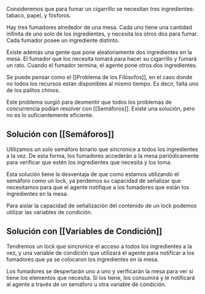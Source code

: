 Consideremos que para fumar un cigarrillo se necesitan tres ingredientes: tabaco, papel, y fósforos.

Hay tres fumadores alrededor de una mesa. Cada uno tiene una cantidad infinita de uno solo de los ingredientes, y necesita los otros dos para fumar. Cada fumador posee un ingrediente distinto.

Existe además una gente que pone aleatoriamente dos ingredientes en la mesa. El fumador que los necesita tomará para hacer su cigarrillo y fumará un rato. Cuando el fumador termina, el agente pone otros dos ingredientes.

Se puede pensar como el [[Problema de los Filósofos]], en el caso donde no todos los recursos están disponibles al mismo tiempo. Es decir, falta uno de los palitos chinos.

Este problema surgió para desmentir que todos los problemas de concurrencia podían resolver con [[Semáforos]]. Existe una solución, pero no es lo suficientemente eficiente.

## Solución con [[Semáforos]]

Utilizamos un solo semáforo binario que sincronice a todos los ingredientes a la vez. De esta forma, los fumadores accederán a la mesa periódicamente para verificar que estén los ingredientes que necesita y los toma.

Esta solución tiene la desventaja de que como estamos utilizando el semáforo como un lock, ya perdemos su capacidad de señalizar que necesitamos para que el agente notifique a los fumadores que están los ingredientes en la mesa.

Para aislar la capacidad de señalización del contenido de un lock podemos utilizar las variables de condición.

## Solución con [[Variables de Condición]]

Tendremos un lock que sincronice el acceso a todos los ingredientes a la vez, y una variable de condición que utilizará el agente para notificar a los fumadores que ya se colocaron los ingredientes en la mesa.

Los fumadores se despertarán uno a uno y verificarán la mesa para ver si tiene los elementos que necesita. Si los tiene, los consumirá y le notificará al agente a través de un semáforo u otra variable de condición.
